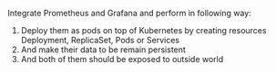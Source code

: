 Integrate Prometheus and Grafana and perform in following way:
1.  Deploy them as pods on top of Kubernetes by creating resources Deployment, ReplicaSet, Pods or Services
2.  And make their data to be remain persistent 
3.  And both of them should be exposed to outside world
